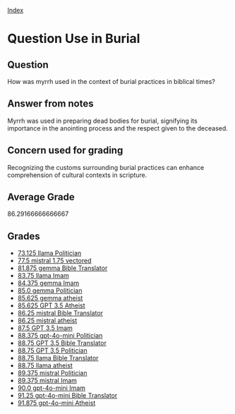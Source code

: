 
[Index](../../index.md)
# Question Use in Burial
## Question
How was myrrh used in the context of burial practices in biblical times?

## Answer from notes
Myrrh was used in preparing dead bodies for burial, signifying its importance in the anointing process and the respect given to the deceased.

## Concern used for grading
Recognizing the customs surrounding burial practices can enhance comprehension of cultural contexts in scripture.

## Average Grade
86.29166666666667

## Grades
 * [73.125 llama Politician](../answers/llama_Politician/Use_in_Burial.md)
 * [77.5 mistral 1.75 vectored](../answers/mistral_1.75_vectored/Use_in_Burial.md)
 * [81.875 gemma Bible Translator](../answers/gemma_Bible_Translator/Use_in_Burial.md)
 * [83.75 llama Imam](../answers/llama_Imam/Use_in_Burial.md)
 * [84.375 gemma Imam](../answers/gemma_Imam/Use_in_Burial.md)
 * [85.0 gemma Politician](../answers/gemma_Politician/Use_in_Burial.md)
 * [85.625 gemma atheist](../answers/gemma_atheist/Use_in_Burial.md)
 * [85.625 GPT 3.5 Atheist](../answers/GPT_3.5_Atheist/Use_in_Burial.md)
 * [86.25 mistral Bible Translator](../answers/mistral_Bible_Translator/Use_in_Burial.md)
 * [86.25 mistral atheist](../answers/mistral_atheist/Use_in_Burial.md)
 * [87.5 GPT 3.5 Imam](../answers/GPT_3.5_Imam/Use_in_Burial.md)
 * [88.375 gpt-4o-mini Politician](../answers/gpt-4o-mini_Politician/Use_in_Burial.md)
 * [88.75 GPT 3.5 Bible Translator](../answers/GPT_3.5_Bible_Translator/Use_in_Burial.md)
 * [88.75 GPT 3.5 Politician](../answers/GPT_3.5_Politician/Use_in_Burial.md)
 * [88.75 llama Bible Translator](../answers/llama_Bible_Translator/Use_in_Burial.md)
 * [88.75 llama atheist](../answers/llama_atheist/Use_in_Burial.md)
 * [89.375 mistral Politician](../answers/mistral_Politician/Use_in_Burial.md)
 * [89.375 mistral Imam](../answers/mistral_Imam/Use_in_Burial.md)
 * [90.0 gpt-4o-mini Imam](../answers/gpt-4o-mini_Imam/Use_in_Burial.md)
 * [91.25 gpt-4o-mini Bible Translator](../answers/gpt-4o-mini_Bible_Translator/Use_in_Burial.md)
 * [91.875 gpt-4o-mini Atheist](../answers/gpt-4o-mini_Atheist/Use_in_Burial.md)
